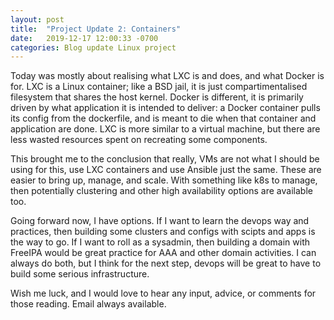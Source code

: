 ```yaml
---
layout: post
title:  "Project Update 2: Containers"
date:   2019-12-17 12:00:33 -0700
categories: Blog update Linux project
---
```

Today was mostly about realising what LXC is and does, and what Docker is for. LXC is a Linux container; like a BSD jail, it is just compartimentalised filesystem that shares the host kernel. Docker is different, it is primarily driven by what application it is intended to deliver: a Docker container pulls its config from the dockerfile, and is meant to die when that container and application are done. LXC is more similar to a virtual machine, but there are less wasted resources spent on recreating some components. 

This brought me to the conclusion that really, VMs are not what I should be using for this, use LXC containers and use Ansible just the same. These are easier to bring up, manage, and scale. With something like k8s to manage, then potentially clustering and other high availability options are available too.

Going forward now, I have options. If I want to learn the devops way and practices, then building some clusters and configs with scipts and apps is the way to go. If I want to roll as a sysadmin, then building a domain with FreeIPA would be great practice for AAA and other domain activities. I can always do both, but I think for the next step, devops will be great to have to build some serious infrastructure. 

Wish me luck, and I would love to hear any input, advice, or comments for those reading. Email always available.
